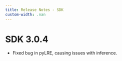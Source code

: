 ```yaml
---
title: Release Notes - SDK
custom-width: .nan
---
```

# SDK 3.0.4
* Fixed bug in pyLRE, causing issues with inference.